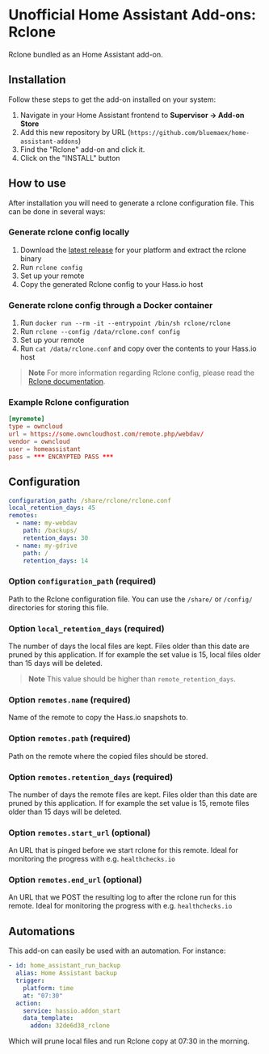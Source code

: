 # Unofficial Home Assistant Add-ons: Rclone

Rclone bundled as an Home Assistant add-on.

## Installation

Follow these steps to get the add-on installed on your system:

1. Navigate in your Home Assistant frontend to **Supervisor -> Add-on Store**
2. Add this new repository by URL (`https://github.com/bluemaex/home-assistant-addons`)
3. Find the "Rclone" add-on and click it.
4. Click on the "INSTALL" button

## How to use

After installation you will need to generate a rclone configuration file. This
can be done in several ways:

### Generate rclone config locally

1. Download the [latest release](https://rclone.org/downloads/) for your
   platform and extract the rclone binary
2. Run `rclone config`
3. Set up your remote
4. Copy the generated Rclone config to your Hass.io host

### Generate rclone config through a Docker container

1. Run `docker run --rm -it --entrypoint /bin/sh rclone/rclone`
2. Run `rclone --config /data/rclone.conf config`
3. Set up your remote
4. Run `cat /data/rclone.conf` and copy over the contents to your Hass.io host

> **Note** For more information regarding Rclone config, please read the
> [Rclone documentation](https://rclone.org/docs/).

### Example Rclone configuration

```conf
[myremote]
type = owncloud
url = https://some.owncloudhost.com/remote.php/webdav/
vendor = owncloud
user = homeassistant
pass = *** ENCRYPTED PASS ***
```

## Configuration

```yaml
configuration_path: /share/rclone/rclone.conf
local_retention_days: 45
remotes:
  - name: my-webdav
    path: /backups/
    retention_days: 30
  - name: my-gdrive
    path: /
    retention_days: 14
```

### Option `configuration_path` (required)

Path to the Rclone configuration file. You can use the `/share/` or `/config/`
directories for storing this file.

### Option `local_retention_days` (required)

The number of days the local files are kept. Files older than this date are
pruned by this application. If for example the set value is 15, local files
older than 15 days will be deleted.

> **Note** This value should be higher than `remote_retention_days`.

### Option `remotes.name` (required)

Name of the remote to copy the Hass.io snapshots to.

### Option `remotes.path` (required)

Path on the remote where the copied files should be stored.

### Option `remotes.retention_days` (required)

The number of days the remote files are kept. Files older than this date are
pruned by this application. If for example the set value is 15, remote files
older than 15 days will be deleted.

### Option `remotes.start_url` (optional)

An URL that is pinged before we start rclone for this remote. Ideal for
monitoring the progress with e.g. `healthchecks.io`

### Option `remotes.end_url` (optional)

An URL that we POST the resulting log to after the rclone run for this remote.
Ideal for monitoring the progress with e.g. `healthchecks.io`

## Automations

This add-on can easily be used with an automation. For instance:

```yaml
- id: home_assistant_run_backup
  alias: Home Assistant backup
  trigger:
    platform: time
    at: "07:30"
  action:
    service: hassio.addon_start
    data_template:
      addon: 32de6d38_rclone
```

Which will prune local files and run Rclone copy at 07:30 in the morning.
